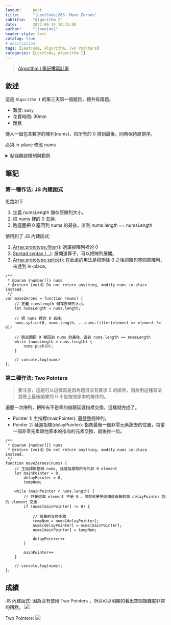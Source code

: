 ```yaml
---
layout:     post
title:      "[LeetCode]283. Move Zeroes"
subtitle:   "Algorithm I"
date:       2022-06-15 10:15:00
author:     "linyejoe2"
header-style: text
catalog: true
# description: 
tags: [LeetCode, Algorithm, Two Pointers]
categories: [LeetCode, Algorithm I]
---
```


>[Algorithm I 筆記撰寫計畫](/2022/06/14/leetcode/Algorithm/Algorithm%20I/Starting-write-Algorithm-I-Note/)

## 敘述

這是 `Algorithm I` 的第三天第一個題目，總共有兩題。

+ 難度: `Easy` 
+ 花費時間: 30min
+ [題目](https://leetcode.com/problems/move-zeroes/)

傳入一個包含數字的陣列(nums)，把所有的 0 排到最後，同時保持原排序。

<!--more-->

必須 in-place 修改 nums

<details><summary>點我開啟限制與範例</summary>
<pre>

**限制:**

-   `1 <= nums.length <= 104`
-   `-231 <= nums[i] <= 231 - 1`


**Example 1:**

```=
Input: nums = [0,1,0,3,12]
Output: [1,3,12,0,0]
```

**Example 2:**

```=
Input: nums = [0]
Output: [0]
```
</pre></details>

## 筆記

### 第一種作法: JS 內建函式

思路如下
1. 定義 numsLength 儲存原陣列大小。
2. 把 nums 裡的 0 去掉。
3. 跑迴圈把 0 塞回到 nums 的最後，直到 nums.length == numsLength

使用到了 JS 內建函式:

1. [Array.prototype.filter()](https://developer.mozilla.org/en-US/docs/Web/JavaScript/Reference/Global_Objects/Array/filter): 過濾掉陣列裡的 0
2. [Spread syntax \(...\)](https://developer.mozilla.org/en-US/docs/Web/JavaScript/Reference/Operators/Spread_syntax): 展開運算子，可以把陣列展開。
3. [Array.prototype.splice()](https://developer.mozilla.org/en-US/docs/Web/JavaScript/Reference/Global_Objects/Array/splice): 在此處的用法是把刪除 0 之後的陣列塞回原陣列，來達到 in-place。

```js=
/**
 * @param {number[]} nums
 * @return {void} Do not return anything, modify nums in-place instead.
 */
var moveZeroes = function (nums) {
    // 定義 numsLength 儲存原陣列大小。
    let numsLength = nums.length;

    // 把 nums 裡的 0 去掉。
    nums.splice(0, nums.length, ...nums.filter(element => element != 0))

    // 跑迴圈把 0 塞回到 nums 的最後，直到 nums.length == numsLength
    while (numsLength > nums.length) {
        nums.push(0);
    }

    // console.log(nums)
};
```

### 第二種作法: Two Pointers

> 要注意，這題可以這樣寫是因為題目沒有要求 0 的順序，因為用這種寫法實際上最後結果的 0 不是按照原本的排序的。

遍歷一次陣列，把所有不是零的值跟延遲指標交換，這樣就完成了。

+ Pointer 1: 主指標(mainPointer): 遍歷整個陣列。
+ Pointer 2: 延遲指標(delayPointer): 指向最後一個非零元素該去的位置，每當一個非零元素跟他原本的指向的元素交換，就後推一位。

```js=
/**
 * @param {number[]} nums
 * @return {void} Do not return anything, modify nums in-place instead.
 */
function moveZeroes(nums) {
    // 主指標跑整個 nums, 延遲指標跑所有的非 0 element
    let mainPointer = 0,
        delayPointer = 0,
        tempNum;

    while (mainPointer < nums.length) {
        // 只要這個 element 不是 0 ，那麼就要把這個值跟最前面 delayPointer 指的 element 交換
        if (nums[mainPointer] != 0) {

            // 簡單的交換步驟
            tempNum = nums[delayPointer];
            nums[delayPointer] = nums[mainPointer];
            nums[mainPointer] = tempNum;

            delayPointer++
        }

        mainPointer++
    }

    // console.log(nums);
};
```

## 成績

JS 內建函式: 因為沒有使用 Two Pointers ，所以可以明顯的看出空間複雜度非常的糟糕。
![](https://i.imgur.com/j1SNuNV.png)

Two Pointers: 
![](https://i.imgur.com/oVeH5BE.png)


<details style='display:none;'><summary>點我開啟舊寫法/失敗寫法</summary>
<pre>



</pre></details>

<!-- ##### 參考資料 -->